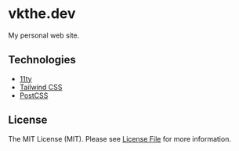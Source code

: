 # vkthe.dev

My personal web site.

## Technologies

- [11ty](https://www.11ty.dev/)
- [Tailwind CSS](https://tailwindcss.com/)
- [PostCSS](https://postcss.org/)

## License

The MIT License (MIT). Please see [License File](LICENSE) for more information.
